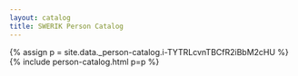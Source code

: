 ```yaml
---
layout: catalog
title: SWERIK Person Catalog
---
```

{% assign p = site.data._person-catalog.i-TYTRLcvnTBCfR2iBbM2cHU %}
{% include person-catalog.html p=p %}

